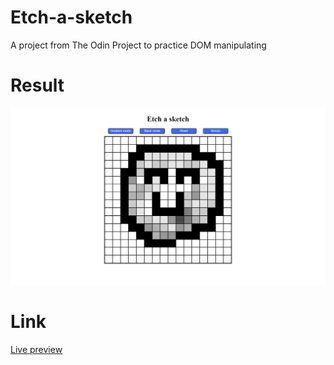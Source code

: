 # Etch-a-sketch
A project from The Odin Project to practice DOM manipulating 

# Result
![picture of this project](https://github.com/ascodeasice/etch-a-sketch/blob/main/result.png)

# Link
[Live preview](https://ascodeasice.github.io/etch-a-sketch/)
